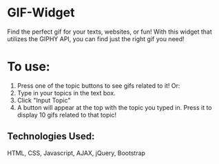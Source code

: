 # GIF-Widget
Find the perfect gif for your texts, websites, or fun! With this widget that utilizes the GIPHY API, you can find just the right gif you need!
# To use:
  1. Press one of the topic buttons to see gifs related to it! Or:
  2. Type in your topics in the text box.
  3. Click "Input Topic"
  4. A button will appear at the top with the topic you typed in. Press it to display 10 gifs related to that topic!

## Technologies Used:
HTML, CSS, Javascript, AJAX, jQuery, Bootstrap
